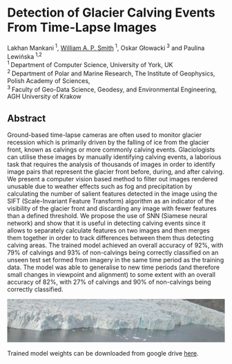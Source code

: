 # Detection of Glacier Calving Events From Time-Lapse Images

Lakhan Mankani<sup> 1</sup>, [William A. P. Smith](https://www-users.cs.york.ac.uk/waps101)<sup> 1</sup>, Oskar Głowacki<sup> 3</sup> and Paulina Lewińska<sup> 1,2</sup>
 <br/>
 <sup>1 </sup>Department of Computer Science, University of York, UK
 <br/>
 <sup>2 </sup>Department of Polar and Marine Research, The Institute of Geophysics, Polish Academy of Sciences,
 <br/>
 <sup>3 </sup>Faculty of Geo-Data Science, Geodesy, and Environmental Engineering, AGH University of Krakow
 <br/>

## Abstract
Ground-based time-lapse cameras are often used to monitor glacier recession which is primarily driven by the falling of ice from the glacier front, known as calvings or more commonly calving events. Glaciologists can utilise these images by manually identifying calving events, a laborious task that requires the analysis of thousands of images in order to identify image pairs that represent the glacier front before, during, and after calving. We present a computer vision based method to filter out images rendered unusable due to weather effects such as fog and precipitation by calculating the number of salient features detected in the image using the SIFT (Scale-Invariant Feature Transform) algorithm as an indicator of the visibility of the glacier front and discarding any image with fewer features than a defined threshold. We propose the use of SNN (Siamese neural network) and show that it is useful in detecting calving events since it allows to separately calculate features on two images and then merges them together in order to track differences between them thus detecting calving areas. The trained model achieved an overall accuracy of 92%, with 79% of calvings and 93% of non-calvings being correctly classified on an unseen test set formed from imagery in the same time period as the training data. The model was able to generalise to new time periods (and therefore small changes in viewpoint and alignment) to some extent with an overall accuracy of 82%, with 27% of calvings and 90% of non-calvings being correctly classified.

![Glacier calving animation](https://github.com/waps101/calvingdetection/blob/main/resources/Calving%20example.gif?raw=true)

Trained model weights can be downloaded from google drive [here](https://drive.google.com/file/d/1EBeer3Rj57vZVzZL3ojlF2yEjNOQ3v9J/view?usp=sharing).
